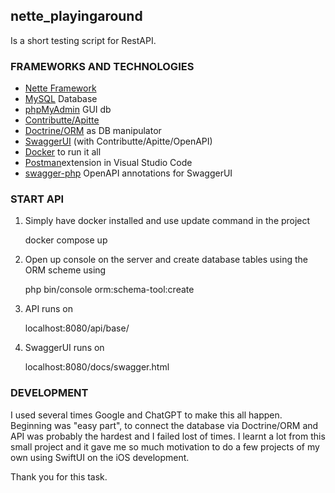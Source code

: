 ## nette_playingaround
Is a short testing script for RestAPI.

### FRAMEWORKS AND TECHNOLOGIES
- [Nette Framework](https://nette.org/en/)
- [MySQL](https://hub.docker.com/_/mysql) Database
- [phpMyAdmin](https://hub.docker.com/_/phpmyadmin) GUI db
- [Contributte/Apitte](https://contributte.org/packages/contributte/apitte/)
- [Doctrine/ORM](https://www.doctrine-project.org) as DB manipulator
- [SwaggerUI](http://swagger.io) (with Contributte/Apitte/OpenAPI)
- [Docker](http://docker.com) to run it all
- [Postman](https://marketplace.visualstudio.com/items?itemName=Postman.postman-for-vscode)extension in Visual Studio Code
- [swagger-php](https://zircote.github.io/swagger-php/) OpenAPI annotations for SwaggerUI

### START API
1. Simply have docker installed and use update command in the project

    docker compose up

2. Open up console on the server and create database tables using the ORM scheme using

    php bin/console orm:schema-tool:create
    
3. API runs on

    localhost:8080/api/base/

4. SwaggerUI runs on

    localhost:8080/docs/swagger.html

### DEVELOPMENT

I used several times Google and ChatGPT to make this all happen. Beginning was "easy part", to connect the database via Doctrine/ORM and API was probably the hardest and I failed lost of times. 
I learnt a lot from this small project and it gave me so much motivation to do a few projects of my own using SwiftUI on the iOS development. 

Thank you for this task. 
